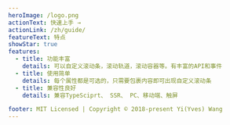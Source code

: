 ```yaml
---
heroImage: /logo.png
actionText: 快速上手 →
actionLink: /zh/guide/
featureText: 特点
showStar: true
features:
  - title: 功能丰富
    details: 可以自定义滚动条，滚动轨道，滚动容器等。有丰富的API和事件
  - title: 使用简单
    details: 每个属性都是可选的，只需要包裹内容即可出现自定义滚动条
  - title: 兼容性良好
    details: 兼容TypeSciprt、 SSR、 PC、移动端、触屏

footer: MIT Licensed | Copyright © 2018-present Yi(Yves) Wang
---
```

